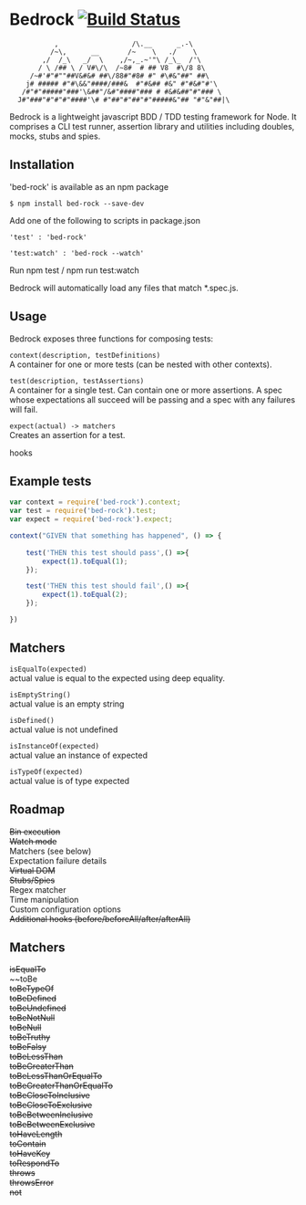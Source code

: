 # Bedrock [![Build Status](https://travis-ci.org/joemaidman/bedrock.svg?branch=master)](https://travis-ci.org/joemaidman/bedrock)

```
           ,                  /\.__      _.-\
          /~\,      __       /~    \   ./    \
        ,/  /_\   _/  \    ,/~,_.~'"\ /_\_  /'\
       / \ /## \ / V#\/\  /~8#  # ## V8  #\/8 8\
     /~#'#"#""##V&#&# ##\/88#"#8# #" #\#&"##" ##\
    j# ##### #"#\&&"####/###&  #"#&## #&" #"#&#"#'\
   /#"#"#####"###'\&##"/&#"####"### # #&#&##"#"### \
  J#"###"#"#"#"####'\# #"##"#"##"#"#####&"## "#"&"##|\ 
  ```

Bedrock is a lightweight javascript BDD / TDD testing framework for Node. It comprises a CLI test runner, assertion library and utilities including doubles, mocks, stubs and spies.

## Installation

'bed-rock' is available as an npm package

    $ npm install bed-rock --save-dev

Add one of the following to scripts in package.json

    'test' : 'bed-rock'

    'test:watch' : 'bed-rock --watch'

Run npm test / npm run test:watch

Bedrock will automatically load any files that match *.spec.js.

## Usage
Bedrock exposes three functions for composing tests:

```context(description, testDefinitions)```</br>
A container for one or more tests (can be nested with other contexts).

```test(description, testAssertions)```</br>
A container for a single test. Can contain one or more assertions. A spec whose expectations all succeed will be passing and a spec with any failures will fail.

```expect(actual) -> matchers```</br>
Creates an assertion for a test.

hooks


## Example tests

```js
var context = require('bed-rock').context;  
var test = require('bed-rock').test;  
var expect = require('bed-rock').expect;  

context("GIVEN that something has happened", () => {
    
    test('THEN this test should pass',() =>{
        expect(1).toEqual(1);
    });

    test('THEN this test should fail',() =>{
        expect(1).toEqual(2);
    });

})
```

## Matchers

```isEqualTo(expected)```</br>
actual value is equal to the expected using deep equality.

```isEmptyString()```</br>
actual value is an empty string

```isDefined()```</br>
actual value is not undefined

```isInstanceOf(expected)```</br>
actual value an instance of expected

```isTypeOf(expected)```</br>
actual value is of type expected

## Roadmap

~~Bin execution~~</br>
~~Watch mode~~</br>
Matchers (see below)</br>
Expectation failure details</br>
~~Virtual DOM~~</br>
~~Stubs/Spies~~</br>
Regex matcher</br>
Time manipulation</br>
Custom configuration options</br>
~~Additional hooks (before/beforeAll/after/afterAll)~~

## Matchers

~~isEqualTo~~</br>
~~toBe</br>
~~toBeTypeOf~~</br>
~~toBeDefined~~</br>
~~toBeUndefined~~</br>
~~toBeNotNull~~</br>
~~toBeNull~~</br>
~~toBeTruthy~~</br>
~~toBeFalsy~~</br>
~~toBeLessThan~~</br>
~~toBeGreaterThan~~</br>
~~toBeLessThanOrEqualTo~~</br>
~~toBeGreaterThanOrEqualTo~~</br>
~~toBeCloseToInclusive~~</br>
~~toBeCloseToExclusive~~</br>
~~toBeBetweenInclusive~~</br>
~~toBeBetweenExclusive~~</br>
~~toHaveLength~~</br>
~~toContain~~</br>
~~toHaveKey~~</br>
~~toRespondTo~~</br>
~~throws~~</br>
~~throwsError~~</br>
~~not~~</br>

